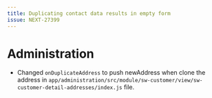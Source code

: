 ```yaml
---
title: Duplicating contact data results in empty form
issue: NEXT-27399
---
```

# Administration
* Changed `onDuplicateAddress` to push newAddress when clone the address in `app/administration/src/module/sw-customer/view/sw-customer-detail-addresses/index.js` file.
